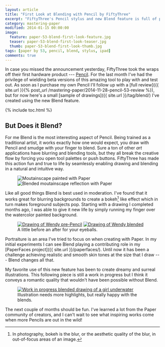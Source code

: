 ```yaml
---
layout: article
title: "First Look at Blending with Pencil by FiftyThree"
excerpt: "FiftyThree's Pencil stylus and new Blend feature is full of promise. Here’s a taste of what is possible using them."
category: mastering-paper
modified: 2014-01-15 00:00:00
image:
  feature: paper-53-blend-first-look-feature.jpg
  teaser: paper-53-blend-first-look-teaser.jpg
  thumb: paper-53-blend-first-look-thumb.jpg
tags: [paper by 53, pencil, blend, stylus, ipad]
comments: true
---
```


In case you missed the announcement yesterday, FiftyThree took the wraps off their first hardware product --- [Pencil](http://fiftythree.com/pencil). For the last month I've had the privilege of wielding beta versions of this amazing tool to play with and test out. As soon as I purchase my own Pencil I'll follow up with a [full review]({{ site.url }}{% post_url /mastering-paper/2014-11-28-pencil-53-review %}), but for now here's a small [sample of drawings]({{ site.url }}/tag/blend/) I've created using the new Blend feature.

{% include toc.html %}

## But Does it Blend?

For me Blend is the most interesting aspect of Pencil. Being trained as a traditional artist, it works exactly how one would expect, you draw with Pencil and smudge with your finger to blend. Sure a ton of other *art* applications have blurring and blending tools, but they all break the creative flow by forcing you open tool palettes or push buttons. FiftyThree has made this action fun and true to life by seamlessly enabling drawing and blending in a natural and intuitive way.

<figure class="half">
  <img src="{{ site.url }}/images/paper-53-blend-moutain.jpg" alt="Moutainscape painted with Paper">
  <img src="{{ site.url }}/images/paper-53-blend-moutain-reflection.jpg" alt="Blended moutainscape reflection with Paper">
</figure>

Like all good things Blend is best used in moderation. I've found that it works great for blurring backgrounds to create a bokeh[^bokeh] like effect which in turn makes foreground subjects pop. Starting with a drawing I completed months ago, I was able to give it new life by simply running my finger over the watercolor painted background.

[^bokeh]: In photography, bokeh is the blur, or the aesthetic quality of the blur, in out-of-focus areas of an image.

<figure class="half">
  <a href="{{ site.url }}/images/paper-53-wendy-forest-lg.jpg"><img src="{{ site.url }}/images/paper-53-wendy-forest.jpg" alt="Drawing of Wendy pre-Pencil"></a>
  <a href="{{ site.url }}/images/paper-53-wendy-forest-blend-lg.jpg"><img src="{{ site.url }}/images/paper-53-wendy-forest-blend.jpg" alt="Drawing of Wendy blended"></a>
  <figcaption>A little before an after for your eyeballs.</figcaption>
</figure>

Portraiture is an area I've tried to focus on when creating with Paper. In my initial experiments I can see Blend playing a contributing role in my [PaperFaces project]({{ site.url }}/paperfaces/). Until now it has been a challenge achieving realistic and smooth skin tones at the size that I draw --- Blend changes all that.

My favorite use of this new feature has been to create dreamy and surreal illustrations. This following piece is still a work in progress but I think it conveys a romantic quality that wouldn't have been possible without Blend.

<figure>
	<a href="{{ site.url }}/images/paper-53-girl-underwater-wip-lg.jpg"><img src="{{ site.url }}/images/paper-53-girl-underwater-wip.jpg" alt="Work in progress blended drawing of a girl underwater"></a>
	<figcaption>Illustration needs more highlights, but really happy with the blends.</figcaption>
</figure>

The next couple of months should be fun. I've learned a lot from the Paper community of creators, and I can't wait to see what inspiring works come when more Pencils are out in the wild!
